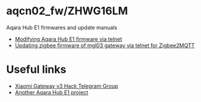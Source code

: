 # aqcn02_fw/ZHWG16LM
Aqara Hub E1 firmwares and update manuals

* [Modifying Aqara Hub E1 firmware via telnet](/update)
* [Updating zigbee firmware of mgl03 gateway via telnet for Zigbee2MQTT](/zigbee)

# Useful links

* [Xiaomi Gateway v3 Hack Telegram Group](https://t.me/xiaomi_gw_v3_hack)
* [Another Aqara Hub E1 project](https://github.com/niceboygithub/AqaraGateway)

